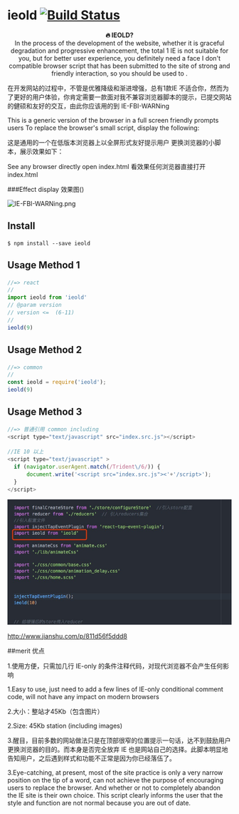 # ieold  [![Build Status](https://travis-ci.org/sindresorhus/query-string.svg?branch=master)](https://github.com/976500133/IE-FBI-WARNing)


<p align="center"><b>🔥 IEOLD?</b><br>In the process of the development of the website, whether it is graceful degradation and progressive enhancement, the total 1 IE is not suitable for you, but for better user experience, you definitely need a face I don't compatible browser script that has been submitted to the site of strong and friendly interaction, so you should be used to
.</p>



在开发网站的过程中，不管是优雅降级和渐进增强，总有1款IE 不适合你，然而为了更好的用户体验，你肯定需要一款面对我不兼容浏览器脚本的提示，已提交网站的健硕和友好的交互，由此你应该用的到
IE-FBI-WARNing


This is a generic version of the browser in a full screen friendly prompts users
To replace the browser's small script, display the following:


这是通用的一个在低版本浏览器上以全屏形式友好提示用户
更换浏览器的小脚本，展示效果如下：

See any browser directly open index.html
看效果任何浏览器直接打开index.html


###Effect display 效果图()


![IE-FBI-WARNing.png](http://upload-images.jianshu.io/upload_images/1899643-12e8df2d8c6232de.png?imageMogr2/auto-orient/strip%7CimageView2/2/w/1240)



## Install

```
$ npm install --save ieold
```

## Usage Method 1

```js
//=> react
//
import ieold from 'ieold'
// @param version
// version <=  (6-11)
//
ieold(9)

```


## Usage Method 2


```js
//=> common
//
const ieold = require('ieold');
ieold(9)

```


## Usage Method 3

```js
//=> 普通引用 common including
<script type="text/javascript" src="index.src.js"></script>

//IE 10 以上
<script type="text/javascript" >
  if (navigator.userAgent.match(/Trident\/6/)) {
      document.write('<script src="index.src.js"><'+'/script>');
  }
</script>

```


![react use](./assets/d.png)

http://www.jianshu.com/p/811d56f5ddd8


##merit 优点

1.使用方便，只需加几行 IE-only 的条件注释代码，对现代浏览器不会产生任何影响

1.Easy to use, just need to add a few lines of IE-only conditional comment code, will not have any impact on modern browsers



2.大小：整站才45Kb（包含图片）

2.Size: 45Kb station (including images)



3.醒目，目前多数的网站做法只是在顶部很窄的位置提示一句话，达不到鼓励用户更换浏览器的目的。而本身是否完全放弃 IE 也是网站自己的选择。此脚本明显地告知用户，之后遇到样式和功能不正常是因为你已经落伍了。

3.Eye-catching, at present, most of the site practice is only a very narrow position on the tip of a word, can not achieve the purpose of encouraging users to replace the browser. And whether or not to completely abandon the IE site is their own choice. This script clearly informs the user that the style and function are not normal because you are out of date.
